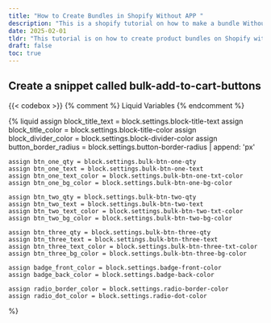 ```yaml
---
title: "How to Create Bundles in Shopify Without APP "
description: "This is a shopify tutorial on how to make a bundle Without APP."
date: 2025-02-01
tldr: "This tutorial is on how to create product bundles on Shopify without using an app. It walks you through the process of manually setting up bundles by editing product templates and using Shopify’s built-in features. Key steps include creating custom product options, setting bundle prices, and organizing products to appear as a bundle on your store."
draft: false
toc: true
---
```


## Create a snippet called bulk-add-to-cart-buttons

{{< codebox >}}
{% comment %}
Liquid Variables
{% endcomment %}

{% liquid
assign block_title_text = block.settings.block-title-text
assign block_title_color = block.settings.block-title-color
assign block_divider_color = block.settings.block-divider-color
assign button_border_radius = block.settings.button-border-radius | append: 'px'

    assign btn_one_qty = block.settings.bulk-btn-one-qty
    assign btn_one_text = block.settings.bulk-btn-one-text
    assign btn_one_text_color = block.settings.bulk-btn-one-txt-color
    assign btn_one_bg_color = block.settings.bulk-btn-one-bg-color

    assign btn_two_qty = block.settings.bulk-btn-two-qty
    assign btn_two_text = block.settings.bulk-btn-two-text
    assign btn_two_text_color = block.settings.bulk-btn-two-txt-color
    assign btn_two_bg_color = block.settings.bulk-btn-two-bg-color

    assign btn_three_qty = block.settings.bulk-btn-three-qty
    assign btn_three_text = block.settings.bulk-btn-three-text
    assign btn_three_text_color = block.settings.bulk-btn-three-txt-color
    assign btn_three_bg_color = block.settings.bulk-btn-three-bg-color

    assign badge_front_color = block.settings.badge-front-color
    assign badge_back_color = block.settings.badge-back-color

    assign radio_border_color = block.settings.radio-border-color
    assign radio_dot_color = block.settings.radio-dot-color

%}

<template id = "main-content">
    <style>
        .bulk_btn {
            width: 100%;
            background-color: var(--button-background-color, #FFFFFF) !important;
            border: 1px solid var(--button-border-color, #D89693);
            margin-bottom: 16px;
            font-family: 'Poppins', sans-serif;
            font-size: 1rem;
            padding: 8px 24px;
            cursor: pointer;
            border-radius: 24px;
            display: flex;
            justify-content: space-between;
            align-items: center;
            transition: all 0.3s ease;
            max-width: 857px;
            position: relative;
            overflow: visible;
        }

        .bulk_btn:hover {
            background-color: var(--button-hover-color, #f5f5f5) !important;
            border-color: var(--button-border-hover-color, #c78683);
        }

        .option-left {
            display: flex;
            align-items: center;
            gap: 16px;
        }

        .radio-circle {
            width: 24px;
            height: 24px;
            border: 2px solid var(--radio-border-color, #000);
            border-radius: 50%;
            position: relative;
        }

        .radio-circle::after {
            content: '';
            position: absolute;
            top: 50%;
            left: 50%;
            transform: translate(-50%, -50%);
            width: 12px;
            height: 12px;
            background-color: var(--radio-dot-color, #000);
            border-radius: 50%;
            opacity: 0;
            transition: opacity 0.2s ease;
        }

        /* Show inner circle on hover AND when selected */
        .bulk_btn:hover .radio-circle::after,
        .bulk_btn.selected .radio-circle::after {
            opacity: 1;
        }

        .option-info {
            display: flex;
            flex-direction: column;
            text-align: left;
        }

        .option-title {
            font-size: 19px;
            font-weight: 700;
            letter-spacing: -0.4px;
        }

        .option-save {
            font-size: 14px;
        }

        .option-price {
            text-align: right;
        }

        .price-new {
            font-size: 20px;
        }

        .price-old {
            font-size: 14px;
            text-decoration: line-through;
        }

        .error--hidden {
            display: none !important;
        }

        .popular-badge {
            position: absolute;
            right: -40px;
            top: -33px;
            transform: rotate(2.8deg);
            z-index: 2;
        }

        .badge-container {
            width: 108px;
            height: 50px;
            position: relative;
        }

        .badge-ellipse {
            position: absolute;
            width: 108px;
            height: 47px;
            border-radius: 50%;
        }

        .badge-ellipse-back {
            background: var(--badge-back-color, #A86A69);
            top: 3px;
        }

        .badge-ellipse-front {
            background: var(--badge-front-color, #F09896);
            top: 0;
        }

        .badge-text {
            position: relative;
            z-index: 2;
            color: #fff;
            text-align: center;
            padding-top: 4px;
        }

        .badge-most {
            font-size: 12px;
            font-weight: 700;
        }

        .badge-popular {
            font-size: 16px;
            font-weight: 700;
        }
    </style>
    <div style = "display: inline-flex; justify-content: center; align-items: center;" class="bulk-add__error-message-wrapper error--hidden" role="alert">
    <svg
        style = "margin-right: 5px"
        aria-hidden="true"
        focusable="false"
        class="icon icon-error"
        viewBox="0 0 13 13"
        height = "11"
        width = "11"
    >
        <circle cx="6.5" cy="6.50049" r="5.5" stroke="white" stroke-width="2"/>
        <circle cx="6.5" cy="6.5" r="5.5" fill="#EB001B" stroke="#EB001B" stroke-width="0.7"/>
        <path d="M5.87413 3.52832L5.97439 7.57216H7.02713L7.12739 3.52832H5.87413ZM6.50076 9.66091C6.88091 9.66091 7.18169 9.37267 7.18169 9.00504C7.18169 8.63742 6.88091 8.34917 6.50076 8.34917C6.12061 8.34917 5.81982 8.63742 5.81982 9.00504C5.81982 9.37267 6.12061 9.66091 6.50076 9.66091Z" fill="white"/>
        <path d="M5.87413 3.17832H5.51535L5.52424 3.537L5.6245 7.58083L5.63296 7.92216H5.97439H7.02713H7.36856L7.37702 7.58083L7.47728 3.537L7.48617 3.17832H7.12739H5.87413ZM6.50076 10.0109C7.06121 10.0109 7.5317 9.57872 7.5317 9.00504C7.5317 8.43137 7.06121 7.99918 6.50076 7.99918C5.94031 7.99918 5.46982 8.43137 5.46982 9.00504C5.46982 9.57872 5.94031 10.0109 6.50076 10.0109Z" fill="white" stroke="#EB001B" stroke-width="0.7">
    </svg>
    <span style = "font-size: 12px;" class="bulk-add__error-message">You can't add more of this product to the cart</span>
    </div>
    <button class="bulk_btn button">
        <div class="popular-badge">
            <div class="badge-container">
                <div class="badge-ellipse badge-ellipse-back"></div>
                <div class="badge-ellipse badge-ellipse-front"></div>
                <div class="badge-text">
                    <div class="badge-most">Most</div>
                    <div class="badge-popular">Popular</div>
                </div>
            </div>
        </div>
        <div class="option-left">
            <div class="radio-circle"></div>
            <div class="option-info">
                <div class="option-title"><slot name="btn_text"></slot></div>
                <div class="option-save">You Save 40%</div>
            </div>
        </div>
        <div class="option-price">
            <div class="price-new">$62.44</div>
            <div class="price-old">$105.00</div>
        </div>
    </button>

</template>

<script>

//Store current inventory from liquid inside of Javascript Object
const inventoryObj = {}
{% for v in product.variants %}
    inventoryObj[{{ v.id }}] = {{ v.inventory_quantity }}
{% endfor %}

class BulkAddToCart extends HTMLElement {
  constructor() {
    super();

    //Set up the Shadow DOM in the Web Component
    const shadow = this.attachShadow({ mode: 'closed' })
    this.shadowDom = shadow

    const template = document.getElementById('main-content').content.cloneNode(true)
    shadow.append( template );
  }

  static get observedAttributes() { 
    return [
        'product-id', 
        'quantity-to-add', 
        'show-badge',
        'button-background-color',
        'button-border-color',
        'button-hover-color',
        'button-border-hover-color',
        'radio-border-color',
        'radio-dot-color',
        'badge-front-color',
        'badge-back-color'
    ]; 
  }

  bulkAddToCart(variantId, quantity){
    const requestUrl = window.Shopify.routes.root + 'cart/add.js'
    const cart = document.querySelector('cart-notification') || document.querySelector('cart-drawer');
    const productData = {
        items: [
            {
                'id': variantId,
                'quantity': quantity
            }
        ],
        sections: cart.getSectionsToRender().map((section) => section.id),
        sections_url: window.location.pathname
    }


    fetch(requestUrl, {
        method: 'POST',
        headers: {
            "content-type": "application/json"
        },
        body: JSON.stringify(productData)
    })
      .then((response) => response.json())
      .then(data => {
        //Store HTML from Section Rendering API into variables

        const sections = data.sections

        //New HTML to update Current DOM with
        const cartIconBubble = new DOMParser().parseFromString(sections["cart-icon-bubble"], 'text/html')
        const cartNotificationButton = new DOMParser().parseFromString(sections["cart-notification-button"],'text/html')
        const cartNotificationProduct = new DOMParser().parseFromString(sections["cart-notification-product"],'text/html')

        console.log("Cart Notification Product Before",cartNotificationProduct)

        //Update Oringinal DOM
        document.querySelector("#cart-icon-bubble").innerHTML = cartIconBubble.querySelector("#shopify-section-cart-icon-bubble").innerHTML

        document.querySelector("#cart-notification-button").innerHTML = cartNotificationButton.querySelector("#shopify-section-cart-notification-button").innerHTML

        

        console.log("Cart Notification Product After", document.querySelector("#cart-notification-product"))


        const found = this.findProductElementByVariantId(cartNotificationProduct, variantId)
        console.log("The current variant", variantId)
        console.log("What did I find?", found)
        document.querySelector("#cart-notification-product").innerHTML = found.innerHTML


        //Show Cart Notification
        cart.open()

      })
      .catch(err => {
        console.error(`There was an issue bulk adding to cart \n\n Error Message: ${err}`)
        const errorMsg = this.shadowDom.querySelector(".bulk-add__error-message-wrapper")
        errorMsg.classList.toggle("error--hidden")
      })
  }

  //Use this section for the refactor
  getSectionInnerHTML(html, selector = '.shopify-section') {
    return new DOMParser().parseFromString(html, 'text/html').querySelector(selector).innerHTML;
  }

  findProductElementByVariantId(htmlString, variantId) {

    const parentElement = htmlString.getElementById('shopify-section-cart-notification-product');

    if (!parentElement) {
        return null; // Parent element not found
    }

    // Check if there's only one child element
    if (parentElement.children.length === 1) {
        return parentElement.children[0];
    }

    // Search for child element with matching variant ID
    for (const child of parentElement.children) {
        const childIdParts = child.id.split(':');
        if (childIdParts.length > 1 && childIdParts[0].includes(variantId)) {
        return child;
        }
    }

    return null; // No matching child element found
  }

  setButtonState(){
    if(!this.amountInStock || !this.productId) return

    const variantStockCount = this.amountInStock[this.productId]
    const enoughToAddToCart = variantStockCount >= this.quantity ? true : false

    const bulkBtn = this.shadowDom.querySelector(".bulk_btn")

    if(!enoughToAddToCart){
        console.log("Render Out of Stock State")

        bulkBtn.style.opacity = "0.5"
        bulkBtn.style.cursor = "not-allowed"
        bulkBtn.style.pointerEvents = "none"
        return
    }

    bulkBtn.style.opacity = "1"
    bulkBtn.style.cursor = "pointer"
    bulkBtn.style.pointerEvents = "auto"
   
  }

  
  connectedCallback() {
    console.log("BulkAddToCart has connected")

    //get attributes and assign them to component variables
    const product_id = this.getAttribute("product-id")
    const quantity = this.getAttribute("quantity-to-add")
    const btn_bg_color = this.getAttribute("bg-color")

    this.productId = product_id ? product_id : null
    this.quantity = quantity ? quantity: null
    this.amountInStock = inventoryObj ? inventoryObj : null

    //Set Button State
    this.setButtonState()

    //Set up Button Event Listeners
    const bulkBtn = this.shadowDom.querySelector(".bulk_btn")
    bulkBtn.style.backgroundColor = btn_bg_color

    bulkBtn.addEventListener("click", () => {
        this.bulkAddToCart(this.productId, this.quantity)
    })

    // Handle badge visibility
    const showBadge = this.getAttribute('show-badge');
    const badge = this.shadowDom.querySelector('.popular-badge');
    if (badge) {
        badge.style.display = showBadge === 'true' ? 'block' : 'none';
    }

    // Set badge colors
    const badgeFrontColor = this.getAttribute('badge-front-color');
    const badgeBackColor = this.getAttribute('badge-back-color');
    
    if (badgeFrontColor) {
        this.shadowDom.host.style.setProperty('--badge-front-color', badgeFrontColor);
    }
    if (badgeBackColor) {
        this.shadowDom.host.style.setProperty('--badge-back-color', badgeBackColor);
    }

    // Set button colors
    const bgColor = this.getAttribute('button-background-color');
    const borderColor = this.getAttribute('button-border-color');
    const hoverColor = this.getAttribute('button-hover-color');
    const borderHoverColor = this.getAttribute('button-border-hover-color');
    
    if (bgColor) {
        this.shadowDom.host.style.setProperty('--button-background-color', bgColor);
    }
    if (borderColor) {
        this.shadowDom.host.style.setProperty('--button-border-color', borderColor);
    }
    if (hoverColor) {
        this.shadowDom.host.style.setProperty('--button-hover-color', hoverColor);
    }
    if (borderHoverColor) {
        this.shadowDom.host.style.setProperty('--button-border-hover-color', borderHoverColor);
    }

    // Add these lines to set radio button colors
    const radioBorderColor = this.getAttribute('radio-border-color');
    const radioDotColor = this.getAttribute('radio-dot-color');
    
    if (radioBorderColor) {
        this.shadowDom.host.style.setProperty('--radio-border-color', radioBorderColor);
    }
    if (radioDotColor) {
        this.shadowDom.host.style.setProperty('--radio-dot-color', radioDotColor);
    }
  }

  attributeChangedCallback(name, oldValue, newValue) {
    if (name === 'product-id') {
        this.productId = newValue;
        this.setButtonState()
    } else if (name === 'badge-front-color') {
        this.shadowDom.host.style.setProperty('--badge-front-color', newValue);
    } else if (name === 'badge-back-color') {
        this.shadowDom.host.style.setProperty('--badge-back-color', newValue);
    } else if (name === 'button-background-color') {
        this.shadowDom.host.style.setProperty('--button-background-color', newValue);
    } else if (name === 'button-border-color') {
        this.shadowDom.host.style.setProperty('--button-border-color', newValue);
    } else if (name === 'button-hover-color') {
        this.shadowDom.host.style.setProperty('--button-hover-color', newValue);
    } else if (name === 'button-border-hover-color') {
        this.shadowDom.host.style.setProperty('--button-border-hover-color', newValue);
    } else if (name === 'radio-border-color') {
        this.shadowDom.host.style.setProperty('--radio-border-color', newValue);
    } else if (name === 'radio-dot-color') {
        this.shadowDom.host.style.setProperty('--radio-dot-color', newValue);
    }
  }
}

customElements.define('bulk-add-to-cart', BulkAddToCart);

const target = document.querySelector(".product.grid")
const config = {
   childList: true,
   subtree: true
 };

 const observer = new MutationObserver(() => {

    const bulkAddComponents = Array.from(document.querySelectorAll("bulk-add-to-cart"))
    const currentUrl = window.location.href
    const hasQueryParam = currentUrl.includes("?variant=")
    


    if(!bulkAddComponents || bulkAddComponents.length < 1) return
    if(!hasQueryParam) return

    const getVariantIdFromUrl = () => {
        const urlParams = new URLSearchParams(window.location.search);
        return urlParams.get('variant');
    }

    // const indexOfParam = currentUrl.lastIndexOf("?variant=")
    const productVariantId = getVariantIdFromUrl()

    bulkAddComponents.forEach( component => {
        component.setAttribute("product-id", productVariantId)
    })
 })
 observer.observe(target, config)
</script>

{% comment %} General Styles for Block {% endcomment %}

<style>
    :root {
        --block-title-color: {{ block_title_color | default: '#000' }};
        --block-divider-color: {{ block_divider_color | default: 'rgba(0, 0, 0, 0.12)' }};
    }

    .bundle-title {
        display: flex;
        align-items: center;
        text-align: center;
        gap: 8px;
        margin-bottom: 10px;
        color: var(--block-title-color);
        font-size: var(--block-title-font-size, 14px);
        font-weight: var(--block-title-font-weight, bold);
        font-style: var(--block-title-font-style, normal);
    }

    .bundle-title::before,
    .bundle-title::after {
        content: "";
        flex: 1;
        height: 1px;
        background-color: var(--block-divider-color);
    }
</style>

<div class="content-container">
    {% if block_title_text %}
        <p class="bundle-title">{{ block_title_text }}</p>
    {% endif %}

    {% if btn_one_text and btn_one_qty > 1 %}
        <div>
            <bulk-add-to-cart
                product-id="{{ product.selected_or_first_available_variant.id }}"
                quantity-to-add="{{ btn_one_qty }}"
                show-badge="false"
                button-background-color="{{ block.settings.btn-one-background-color }}"
                button-border-color="{{ block.settings.btn-one-border-color }}"
                button-hover-color="{{ block.settings.btn-one-hover-color }}"
                button-border-hover-color="{{ block.settings.btn-one-border-hover-color }}"
                radio-border-color="{{ radio_border_color }}"
                radio-dot-color="{{ radio_dot_color }}">
                <span style="color: {{ btn_one_text_color }};" slot="btn_text">{{ btn_one_text }}</span>
            </bulk-add-to-cart>
        </div>
    {% endif %}

    {% if btn_two_text and btn_two_qty > 1 %}
        <div>
            <bulk-add-to-cart
                product-id="{{ product.selected_or_first_available_variant.id }}"
                quantity-to-add="{{ btn_two_qty }}"
                show-badge="true"
                button-background-color="{{ block.settings.btn-two-background-color }}"
                button-border-color="{{ block.settings.btn-two-border-color }}"
                button-hover-color="{{ block.settings.btn-two-hover-color }}"
                button-border-hover-color="{{ block.settings.btn-two-border-hover-color }}"
                radio-border-color="{{ radio_border_color }}"
                radio-dot-color="{{ radio_dot_color }}"
                badge-front-color="{{ badge_front_color }}"
                badge-back-color="{{ badge_back_color }}">
                <span style="color: {{ btn_two_text_color }};" slot="btn_text">{{ btn_two_text }}</span>
            </bulk-add-to-cart>
        </div>
    {% endif %}
    {% if btn_three_text and btn_three_qty > 1 %}
        <div>
            <bulk-add-to-cart
                product-id="{{ product.selected_or_first_available_variant.id }}"
                quantity-to-add="{{ btn_three_qty }}"
                show-badge="false"
                button-background-color="{{ block.settings.btn-three-background-color }}"
                button-border-color="{{ block.settings.btn-three-border-color }}"
                button-hover-color="{{ block.settings.btn-three-hover-color }}"
                button-border-hover-color="{{ block.settings.btn-three-border-hover-color }}"
                radio-border-color="{{ radio_border_color }}"
                radio-dot-color="{{ radio_dot_color }}">
                <span style="color: {{ btn_three_text_color }};" slot="btn_text">{{ btn_three_text }}</span>
            </bulk-add-to-cart>
        </div>
    {% endif %}

</div>

{{< /codebox >}}

## Go into your main-product.liquid file and look for the following code

{{< codebox >}}
{% comment %}Start of Bulk Add to Cart Component{% endcomment %}
{% when 'bulk-add-to-cart' %}  
{% render 'bulk-add-to-cart-buttons' block: block %}
{% comment %}End of Bulk Add to Cart Component{% endcomment %}
{{< /codebox >}}

## Add this code into your block settings

{{<codebox>}}
{
"type": "bulk-add-to-cart",
"name": "Bulk Add to Cart",
"limit": 1,
"settings": [
{
"type": "text",
"id": "block-title-text",
"default": "Bundle & Save",
"label": "Block Title Text"
},
{
"type": "color",
"id": "block-title-color",
"label": "Title Text Color",
"default": "#000000"
},
{
"type": "color",
"id": "block-divider-color",
"label": "Divider Line Color",
"default": "rgba(0, 0, 0, 0.12)"
},
{
"type": "header",
"content": "Bulk Button 1 Settings"
},
{
"type": "text",
"default": "Buy 2 at 10% Off",
"id": "bulk-btn-one-text",
"label": "Button Text"
},
{
"type": "color",
"id": "btn-one-background-color",
"label": "Button 1 Background Color",
"default": "#FFFFFF"
},
{
"type": "color",
"id": "btn-one-border-color",
"label": "Button 1 Border Color",
"default": "#D89693"
},
{
"type": "number",
"default": 2,
"id": "bulk-btn-one-qty",
"label": "Quantity To Add"
},
{
"type": "color",
"id": "bulk-btn-one-txt-color",
"label": "Button Text Color",
"default": "#121212"
},
{
"type": "color",
"id": "btn-one-hover-color",
"label": "Button 1 Hover Background",
"default": "#f5f5f5"
},
{
"type": "color",
"id": "btn-one-border-hover-color",
"label": "Button 1 Hover Border",
"default": "#c78683"
},
{
"type": "header",
"content": "Bulk Button 2 Settings"
},
{
"type": "text",
"default": "Buy 3 at 10% Off",
"id": "bulk-btn-two-text",
"label": "Button Text"
},
{
"type": "number",
"default": 3,
"id": "bulk-btn-two-qty",
"label": "Quantity To Add"
},
{
"type": "color",
"id": "bulk-btn-two-txt-color",
"label": "Button Text Color",
"default": "#121212"
},
{
"type": "color",
"id": "btn-two-background-color",
"label": "Button 2 Background Color",
"default": "#FFFFFF"
},
{
"type": "color",
"id": "btn-two-border-color",
"label": "Button 2 Border Color",
"default": "#D89693"
},
{
"type": "color",
"id": "btn-two-hover-color",
"label": "Button 2 Hover Background",
"default": "#f5f5f5"
},
{
"type": "color",
"id": "btn-two-border-hover-color",
"label": "Button 2 Hover Border",
"default": "#c78683"
},

        {
          "type": "header",
          "content": "Bulk Button 3 Settings"
        },
        {
          "type": "text",
          "default": "Buy 4 at 10% Off",
          "id": "bulk-btn-three-text",
          "label": "Button Text"
        },
        {
          "type": "number",
          "default": 4,
          "id": "bulk-btn-three-qty",
          "label": "Quantity To Add"
        },
        {
          "type": "color",
          "id": "bulk-btn-three-txt-color",
          "label": "Button Text Color",
          "default": "#121212"
        },
        {
                    "type": "color",
                    "id": "btn-three-background-color",
                    "label": "Button 3 Background Color",
                    "default": "#FFFFFF"
                },
                {
                    "type": "color",
                    "id": "btn-three-border-color",
                    "label": "Button 3 Border Color",
                    "default": "#D89693"
                },
                {
                    "type": "color",
                    "id": "btn-three-hover-color",
                    "label": "Button 3 Hover Background",
                    "default": "#f5f5f5"
                },
                {
                    "type": "color",
                    "id": "btn-three-border-hover-color",
                    "label": "Button 3 Hover Border",
                    "default": "#c78683"
                },

        {
                    "type": "header",
                    "content": "Badge Settings"
                },
                {
                    "type": "color",
                    "id": "badge-front-color",
                    "label": "Badge Front Color",
                    "default": "#F09896"
                },
                {
                    "type": "color",
                    "id": "badge-back-color",
                    "label": "Badge Back Color",
                    "default": "#A86A69"
                },





                {
      "type": "header",
      "content": "Radio Button Colors"
    },
    {
      "type": "color",
      "id": "radio-border-color",
      "label": "Radio Button Border Color",
      "default": "#000000"
    },
    {
      "type": "color",
      "id": "radio-dot-color",
      "label": "Radio Button Dot Color",
      "default": "#000000"
    },

{
"type": "range",
"id": "button-border-radius",
"min": 0,
"max": 40,
"step": 1,
"unit": "px",
"label": "Button Border Radius",
"default": 24
}
]
},

{{< /codebox >}}
